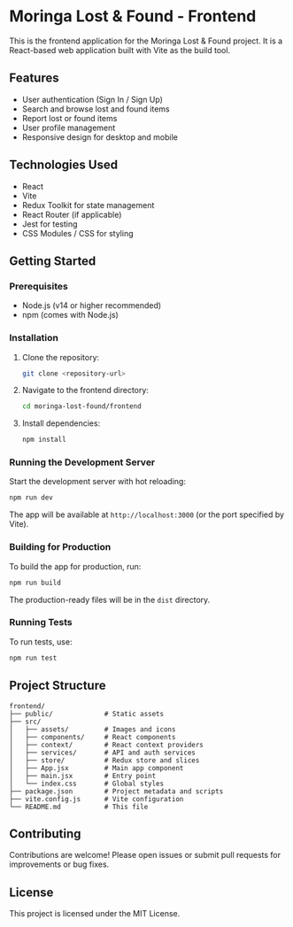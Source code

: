 # Moringa Lost & Found - Frontend

This is the frontend application for the Moringa Lost & Found project. It is a React-based web application built with Vite as the build tool.

## Features

- User authentication (Sign In / Sign Up)
- Search and browse lost and found items
- Report lost or found items
- User profile management
- Responsive design for desktop and mobile

## Technologies Used

- React
- Vite
- Redux Toolkit for state management
- React Router (if applicable)
- Jest for testing
- CSS Modules / CSS for styling

## Getting Started

### Prerequisites

- Node.js (v14 or higher recommended)
- npm (comes with Node.js)

### Installation

1. Clone the repository:

   ```bash
   git clone <repository-url>
   ```

2. Navigate to the frontend directory:

   ```bash
   cd moringa-lost-found/frontend
   ```

3. Install dependencies:

   ```bash
   npm install
   ```

### Running the Development Server

Start the development server with hot reloading:

```bash
npm run dev
```

The app will be available at `http://localhost:3000` (or the port specified by Vite).

### Building for Production

To build the app for production, run:

```bash
npm run build
```

The production-ready files will be in the `dist` directory.

### Running Tests

To run tests, use:

```bash
npm run test
```

## Project Structure

```
frontend/
├── public/             # Static assets
├── src/
│   ├── assets/         # Images and icons
│   ├── components/     # React components
│   ├── context/        # React context providers
│   ├── services/       # API and auth services
│   ├── store/          # Redux store and slices
│   ├── App.jsx         # Main app component
│   ├── main.jsx        # Entry point
│   └── index.css       # Global styles
├── package.json        # Project metadata and scripts
├── vite.config.js      # Vite configuration
└── README.md           # This file
```

## Contributing

Contributions are welcome! Please open issues or submit pull requests for improvements or bug fixes.

## License

This project is licensed under the MIT License.
